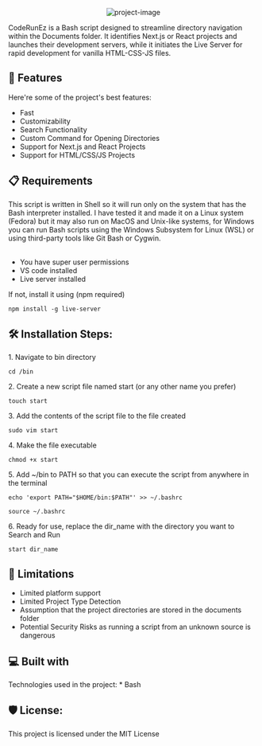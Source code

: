 <p align="center"><img src="https://socialify.git.ci/aayushker/CodeRunEz/image?font=KoHo&amp;language=1&amp;name=1&amp;pattern=Circuit%20Board&amp;theme=Auto" alt="project-image"></p>

<p id="description">CodeRunEz is a Bash script designed to streamline directory navigation within the Documents folder. It identifies Next.js or React projects and launches their development servers, while it initiates the Live Server for rapid development for vanilla HTML-CSS-JS files.</p>

  
<h2>🧐 Features</h2>
Here're some of the project's best features:

*   Fast
*   Customizability
*   Search Functionality
*   Custom Command for Opening Directories
*   Support for Next.js and React Projects
*   Support for HTML/CSS/JS Projects

<h2>📋 Requirements</h2>
This script is written in Shell so it will run only on the system that has the Bash interpreter installed. I have tested it and made it on a Linux system (Fedora) but it may also run on MacOS and Unix-like systems, for Windows you can run Bash scripts using the Windows Subsystem for Linux (WSL) or using third-party tools like Git Bash or Cygwin.  
<br>
<br>

*   You have super user permissions
*   VS code installed  
*   Live server installed
<p>If not, install it using (npm required)</p>

```
npm install -g live-server
```

<h2>🛠️ Installation Steps:</h2>

<p>1. Navigate to bin directory</p>

```
cd /bin 
```

<p>2. Create a new script file named start (or any other name you prefer)</p>

```
touch start
```

<p>3. Add the contents of the script file to the file created</p>

```
sudo vim start
```

<p>4. Make the file executable</p>

```
chmod +x start
```

<p>5. Add ~/bin to PATH so that you can execute the script from anywhere in the terminal</p>

```
echo 'export PATH="$HOME/bin:$PATH"' >> ~/.bashrc
```
```
source ~/.bashrc
```

<p>6. Ready for use, replace the dir_name with the directory you want to Search and Run</p>

```
start dir_name
```


<h2>🚫 Limitations</h2>

*  Limited platform support
*  Limited Project Type Detection
*  Assumption that the project directories are stored in the documents folder
*  Potential Security Risks as running a script from an unknown source is dangerous

<h2>💻 Built with</h2>
Technologies used in the project:
*   Bash

<h2>🛡️ License:</h2>
This project is licensed under the MIT License
